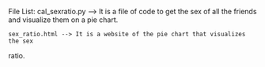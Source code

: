 File List:
    cal_sexratio.py --> It is a file of code to get the sex of all the friends 
  and visualize them on a pie chart.

    sex_ratio.html --> It is a website of the pie chart that visualizes the sex
  ratio.